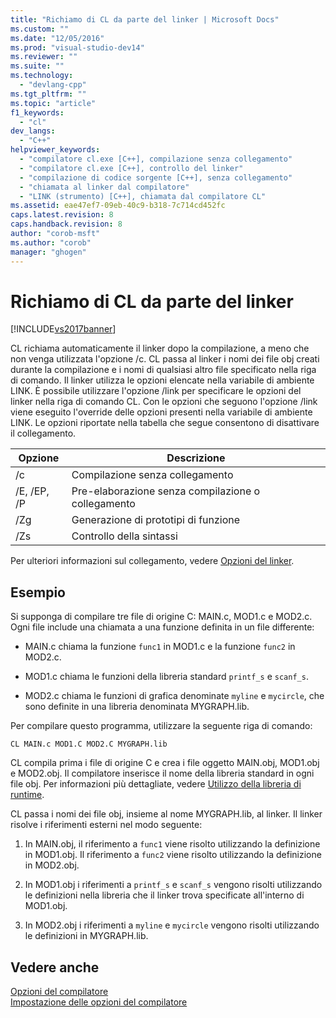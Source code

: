```yaml
---
title: "Richiamo di CL da parte del linker | Microsoft Docs"
ms.custom: ""
ms.date: "12/05/2016"
ms.prod: "visual-studio-dev14"
ms.reviewer: ""
ms.suite: ""
ms.technology: 
  - "devlang-cpp"
ms.tgt_pltfrm: ""
ms.topic: "article"
f1_keywords: 
  - "cl"
dev_langs: 
  - "C++"
helpviewer_keywords: 
  - "compilatore cl.exe [C++], compilazione senza collegamento"
  - "compilatore cl.exe [C++], controllo del linker"
  - "compilazione di codice sorgente [C++], senza collegamento"
  - "chiamata al linker dal compilatore"
  - "LINK (strumento) [C++], chiamata dal compilatore CL"
ms.assetid: eae47ef7-09eb-40c9-b318-7c714cd452fc
caps.latest.revision: 8
caps.handback.revision: 8
author: "corob-msft"
ms.author: "corob"
manager: "ghogen"
---
```

# Richiamo di CL da parte del linker
[!INCLUDE[vs2017banner](../../assembler/inline/includes/vs2017banner.md)]

CL richiama automaticamente il linker dopo la compilazione, a meno che non venga utilizzata l'opzione \/c.  CL passa al linker i nomi dei file obj creati durante la compilazione e i nomi di qualsiasi altro file specificato nella riga di comando.  Il linker utilizza le opzioni elencate nella variabile di ambiente LINK.  È possibile utilizzare l'opzione \/link per specificare le opzioni del linker nella riga di comando CL.  Con le opzioni che seguono l'opzione \/link viene eseguito l'override delle opzioni presenti nella variabile di ambiente LINK.  Le opzioni riportate nella tabella che segue consentono di disattivare il collegamento.  
  
|Opzione|Descrizione|  
|-------------|-----------------|  
|\/c|Compilazione senza collegamento|  
|\/E, \/EP, \/P|Pre\-elaborazione senza compilazione o collegamento|  
|\/Zg|Generazione di prototipi di funzione|  
|\/Zs|Controllo della sintassi|  
  
 Per ulteriori informazioni sul collegamento, vedere [Opzioni del linker](../../build/reference/linker-options.md).  
  
## Esempio  
 Si supponga di compilare tre file di origine C: MAIN.c, MOD1.c e MOD2.c.  Ogni file include una chiamata a una funzione definita in un file differente:  
  
-   MAIN.c chiama la funzione `func1` in MOD1.c e la funzione `func2` in MOD2.c.  
  
-   MOD1.c chiama le funzioni della libreria standard `printf_s` e `scanf_s`.  
  
-   MOD2.c chiama le funzioni di grafica denominate `myline` e `mycircle`, che sono definite in una libreria denominata MYGRAPH.lib.  
  
 Per compilare questo programma, utilizzare la seguente riga di comando:  
  
```  
CL MAIN.c MOD1.C MOD2.C MYGRAPH.lib  
```  
  
 CL compila prima i file di origine C e crea i file oggetto MAIN.obj, MOD1.obj e MOD2.obj.  Il compilatore inserisce il nome della libreria standard in ogni file obj.  Per informazioni più dettagliate, vedere [Utilizzo della libreria di runtime](../../build/reference/md-mt-ld-use-run-time-library.md).  
  
 CL passa i nomi dei file obj, insieme al nome MYGRAPH.lib, al linker.  Il linker risolve i riferimenti esterni nel modo seguente:  
  
1.  In MAIN.obj, il riferimento a `func1` viene risolto utilizzando la definizione in MOD1.obj. Il riferimento a `func2` viene risolto utilizzando la definizione in MOD2.obj.  
  
2.  In MOD1.obj i riferimenti a `printf_s` e `scanf_s` vengono risolti utilizzando le definizioni nella libreria che il linker trova specificate all'interno di MOD1.obj.  
  
3.  In MOD2.obj i riferimenti a `myline` e `mycircle` vengono risolti utilizzando le definizioni in MYGRAPH.lib.  
  
## Vedere anche  
 [Opzioni del compilatore](../../build/reference/compiler-options.md)   
 [Impostazione delle opzioni del compilatore](../../build/reference/setting-compiler-options.md)